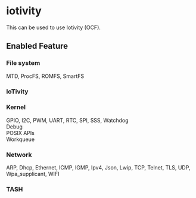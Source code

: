 # iotivity
 This can be used to use Iotivity (OCF).

## Enabled Feature
### File system
  MTD, ProcFS, ROMFS, SmartFS

### IoTivity

### Kernel
  GPIO, I2C, PWM, UART, RTC, SPI, SSS, Watchdog  
  Debug  
  POSIX APIs  
  Workqueue  

### Network
  ARP, Dhcp, Ethernet, ICMP, IGMP, Ipv4, Json, Lwip, TCP, Telnet, TLS, UDP, Wpa_supplicant, WIFI

### TASH
  
